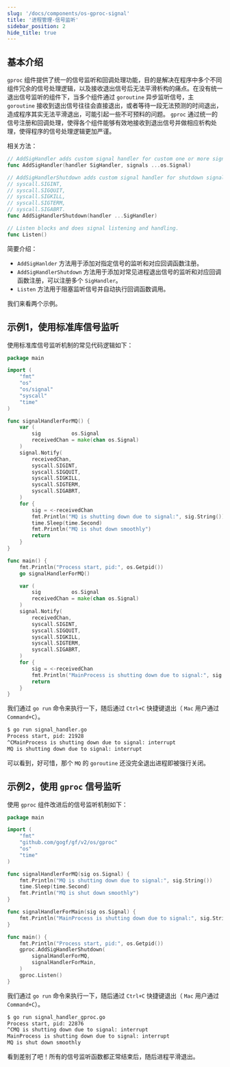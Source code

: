 ```yaml
---
slug: '/docs/components/os-gproc-signal'
title: '进程管理-信号监听'
sidebar_position: 2
hide_title: true
---
```


## 基本介绍

`gproc` 组件提供了统一的信号监听和回调处理功能，目的是解决在程序中多个不同组件冗余的信号处理逻辑，以及接收退出信号后无法平滑析构的痛点。在没有统一退出信号监听的组件下，当多个组件通过 `goroutine` 异步监听信号，主 `goroutine` 接收到退出信号往往会直接退出，或者等待一段无法预测的时间退出，造成程序其实无法平滑退出，可能引起一些不可预料的问题。 `gproc` 通过统一的信号注册和回调处理，使得各个组件能够有效地接收到退出信号并做相应析构处理，使得程序的信号处理逻辑更加严谨。

相关方法：

```go
// AddSigHandler adds custom signal handler for custom one or more signals.
func AddSigHandler(handler SigHandler, signals ...os.Signal)

// AddSigHandlerShutdown adds custom signal handler for shutdown signals:
// syscall.SIGINT,
// syscall.SIGQUIT,
// syscall.SIGKILL,
// syscall.SIGTERM,
// syscall.SIGABRT.
func AddSigHandlerShutdown(handler ...SigHandler)

// Listen blocks and does signal listening and handling.
func Listen()
```

简要介绍：

- `AddSigHanlder` 方法用于添加对指定信号的监听和对应回调函数注册。
- `AddSigHandlerShutdown` 方法用于添加对常见进程退出信号的监听和对应回调函数注册，可以注册多个 `SigHandler`。
- `Listen` 方法用于阻塞监听信号并自动执行回调函数调用。

我们来看两个示例。

## 示例1，使用标准库信号监听

使用标准库信号监听机制的常见代码逻辑如下：

```go
package main

import (
    "fmt"
    "os"
    "os/signal"
    "syscall"
    "time"
)

func signalHandlerForMQ() {
    var (
        sig          os.Signal
        receivedChan = make(chan os.Signal)
    )
    signal.Notify(
        receivedChan,
        syscall.SIGINT,
        syscall.SIGQUIT,
        syscall.SIGKILL,
        syscall.SIGTERM,
        syscall.SIGABRT,
    )
    for {
        sig = <-receivedChan
        fmt.Println("MQ is shutting down due to signal:", sig.String())
        time.Sleep(time.Second)
        fmt.Println("MQ is shut down smoothly")
        return
    }
}

func main() {
    fmt.Println("Process start, pid:", os.Getpid())
    go signalHandlerForMQ()

    var (
        sig          os.Signal
        receivedChan = make(chan os.Signal)
    )
    signal.Notify(
        receivedChan,
        syscall.SIGINT,
        syscall.SIGQUIT,
        syscall.SIGKILL,
        syscall.SIGTERM,
        syscall.SIGABRT,
    )
    for {
        sig = <-receivedChan
        fmt.Println("MainProcess is shutting down due to signal:", sig.String())
        return
    }
}
```

我们通过 `go run` 命令来执行一下，随后通过 `Ctrl+C` 快捷键退出（ `Mac` 用户通过 `Command+C`）。

```bash
$ go run signal_handler.go
Process start, pid: 21928
^CMainProcess is shutting down due to signal: interrupt
MQ is shutting down due to signal: interrupt
```

可以看到，好可惜，那个 `MQ` 的 `goroutine` 还没完全退出进程即被强行关闭。

## 示例2，使用 `gproc` 信号监听

使用 `gproc` 组件改进后的信号监听机制如下：

```go
package main

import (
    "fmt"
    "github.com/gogf/gf/v2/os/gproc"
    "os"
    "time"
)

func signalHandlerForMQ(sig os.Signal) {
    fmt.Println("MQ is shutting down due to signal:", sig.String())
    time.Sleep(time.Second)
    fmt.Println("MQ is shut down smoothly")
}

func signalHandlerForMain(sig os.Signal) {
    fmt.Println("MainProcess is shutting down due to signal:", sig.String())
}

func main() {
    fmt.Println("Process start, pid:", os.Getpid())
    gproc.AddSigHandlerShutdown(
        signalHandlerForMQ,
        signalHandlerForMain,
    )
    gproc.Listen()
}
```

我们通过 `go run` 命令来执行一下，随后通过 `Ctrl+C` 快捷键退出（ `Mac` 用户通过 `Command+C`）。

```bash
$ go run signal_handler_gproc.go
Process start, pid: 22876
^CMQ is shutting down due to signal: interrupt
MainProcess is shutting down due to signal: interrupt
MQ is shut down smoothly
```

看到差别了吧！所有的信号监听函数都正常结束后，随后进程平滑退出。